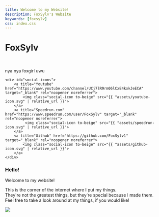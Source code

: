 ```yaml
---
title: Welcome to my Website!
description: FoxSylv's Website
keywords: [foxsylv]
css: index.css
---
```


<div class="flex full-width space200px">
    <div id="title">
        <h1>
            FoxSylv
        </h1>
        <br>
        <p id="subtitle">
            nya nya foxgirl uwu
        </p>
    </div>
    
    <div id="social-icons">
        <a title="Youtube" href="https://www.youtube.com/channel/UCj7lR9rm06lCxE4kxkJeECA" target="_blank" rel="noopener noreferrer">
            <img class="social-icon to-beige" src="{{ "assets/youtube-icon.svg" | relative_url }}">
        </a>
        <a title="Speedrun.com" href="https://www.speedrun.com/user/FoxSylv" target="_blank" rel="noopener noreferrer">
             <img class="social-icon to-beige" src="{{ "assets/speedrun-icon.svg" | relative_url }}">
        </a>
        <a title="Github" href="https://github.com/FoxSylv1" target="_blank" rel="noopener noreferrer">
            <img class="social-icon to-beige" src="{{ "assets/github-icon.svg" | relative_url }}">
        </a>
    </div>
</div>


<div class="centered-text space160px">
    <h3>
        Hello!
        <br>
    </h3>
    <p>
        Welcome to my website!
    </p>
</div>
<div class="centered-text space200px">
    <p>
        This is the corner of the internet where I put my things.
        <br>
        They're not the greatest things, but they're special because I made them.
        <br>
        Feel free to take a look around at my things, if you would like!
    </p>
</div>

<div class="flex full-width" id="down-arrow-container">
    <div>
        <img id="down-arrow" class="to-beige" src="{{ "assets/down-arrow.svg" | relative_url }}">
        <script>
            function setOpacity(opacity) {
                var downArrow = document.getElementById("down-arrow");
                downArrow.style.opacity = opacity;
            }
            function changeOpacityOnScroll() {
                setOpacity((70 - this.scrollY) / 70);
            }
            
            setOpacity(1);
            window.addEventListener("scroll", changeOpacityOnScroll, false);
        </script>
        <!-- Default noscript behaviour is no arrow being visible -->
    </div>
</div>

<div class="centered-text space50px">
    <div>
        <h2>
            Projects
        </h2>
    </div>
</div>
<div class="flex full-width space150px">
    <div class="project box">
    </div>
    <div class="project box">
        <p>
            There's nothing here yet!
            <br>
            Try coming back later! ^w^
        </p>
    </div>
    <div class="project box">
    </div>
</div>

<div class="centered-text space50px">
    <h2>
        Videos
    </h2>
</div>
<div class="flex full-width space210px">
    <div class="box">
        <div class="space20px"></div>
        <p class="space40px">
            Good Videos!
        </p>
        <iframe class="video-player" src="https://www.youtube-nocookie.com/embed/videoseries?list=PLP7958ucW5B94tgKYTYJOhyiKdbz1-BrF" title="YouTube video player" frameborder="0" allow="accelerometer; autoplay; clipboard-write; encrypted-media; gyroscope; picture-in-picture" allowfullscreen></iframe>
    </div>
    <div class="box">
        <div class="space20px"></div>
        <p class="space40px">
            Speedruns/Accomplishments!
        </p>
        <iframe class="video-player" src="https://www.youtube-nocookie.com/embed/videoseries?list=PLP7958ucW5B9t-99OgP47cd9ymRq8Ut2M" title="YouTube video player" frameborder="0" allow="accelerometer; autoplay; clipboard-write; encrypted-media; gyroscope; picture-in-picture" allowfullscreen></iframe>
    </div>
</div>
